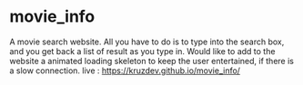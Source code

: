 # movie_info
A movie search website. All you have to do is to type into the search box, and you get back a list of result as you type in. 
Would like to add to the website a animated loading skeleton to keep the user entertained, if there is a slow connection.
live : https://kruzdev.github.io/movie_info/